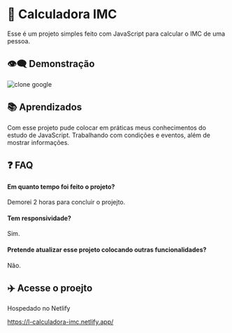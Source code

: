 
# 👋 Calculadora IMC

Esse é um projeto simples feito com JavaScript para calcular o IMC de uma pessoa.

## 👁️‍🗨️ Demonstração
![clone google](https://cdn.discordapp.com/attachments/821534696433123348/1066504661630193734/Calculadora-IMC-Google-Chrome-2023-01-21-20-45-00.gif)
## 📚 Aprendizados
Com esse projeto pude colocar em práticas meus conhecimentos do estudo de JavaScript. Trabalhando com condições e eventos, além de mostrar informações.
## ❓ FAQ

#### Em quanto tempo foi feito o projeto?

Demorei 2 horas para concluir o projejto. 

#### Tem responsividade?

Sim.

#### Pretende atualizar esse projeto colocando outras funcionalidades?

Não.
## ✈️ Acesse o proejto

Hospedado no Netlify

https://l-calculadora-imc.netlify.app/
